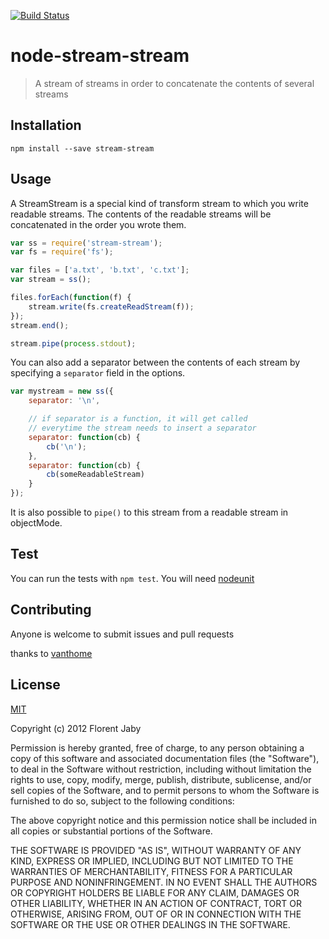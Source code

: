 [![Build Status](https://travis-ci.org/Floby/node-stream-stream.png?branch=master)](https://travis-ci.org/Floby/node-stream-stream)

node-stream-stream
==================

> A stream of streams in order to concatenate the contents of several streams

Installation
------------

    npm install --save stream-stream

Usage
-----

A StreamStream is a special kind of transform stream to which you write readable streams.
The contents of the readable streams will be concatenated in the order you wrote them.

```javascript
var ss = require('stream-stream');
var fs = require('fs');

var files = ['a.txt', 'b.txt', 'c.txt'];
var stream = ss();

files.forEach(function(f) {
    stream.write(fs.createReadStream(f));
});
stream.end();

stream.pipe(process.stdout);
```

You can also add a separator between the contents of each stream by specifying a `separator`
field in the options.

```javascript
var mystream = new ss({
    separator: '\n',

    // if separator is a function, it will get called
    // everytime the stream needs to insert a separator
    separator: function(cb) {
        cb('\n');
    },
    separator: function(cb) {
        cb(someReadableStream)
    }
});
```

It is also possible to `pipe()` to this stream from a readable stream in objectMode.


Test
----

You can run the tests with `npm test`. You will need [nodeunit](https://github.com/caolan/nodeunit)

Contributing
------------

Anyone is welcome to submit issues and pull requests

thanks to [vanthome](https://github.com/vanthome)


License
-------

[MIT](http://opensource.org/licenses/MIT)

Copyright (c) 2012 Florent Jaby

Permission is hereby granted, free of charge, to any person obtaining a copy of this software and associated documentation files (the "Software"), to deal in the Software without restriction, including without limitation the rights to use, copy, modify, merge, publish, distribute, sublicense, and/or sell copies of the Software, and to permit persons to whom the Software is furnished to do so, subject to the following conditions:

The above copyright notice and this permission notice shall be included in all copies or substantial portions of the Software.

THE SOFTWARE IS PROVIDED "AS IS", WITHOUT WARRANTY OF ANY KIND, EXPRESS OR IMPLIED, INCLUDING BUT NOT LIMITED TO THE WARRANTIES OF MERCHANTABILITY, FITNESS FOR A PARTICULAR PURPOSE AND NONINFRINGEMENT. IN NO EVENT SHALL THE AUTHORS OR COPYRIGHT HOLDERS BE LIABLE FOR ANY CLAIM, DAMAGES OR OTHER LIABILITY, WHETHER IN AN ACTION OF CONTRACT, TORT OR OTHERWISE, ARISING FROM, OUT OF OR IN CONNECTION WITH THE SOFTWARE OR THE USE OR OTHER DEALINGS IN THE SOFTWARE.
